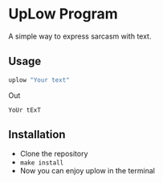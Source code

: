 # UpLow Program
 A simple way to express sarcasm with text.

## Usage 

```bash
uplow "Your text"
```
Out 
```
YoUr tExT
```

## Installation

- Clone the repository
- `make install`
- Now you can enjoy uplow in the terminal
